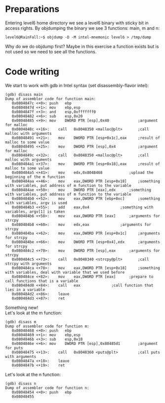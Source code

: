 # Preparations

Entering level6 home directory we see a level6 binary with sticky bit in access rights.
By objdumping the binary we see 3 functions: main, m and n:

	level6@RainFall:~$ objdump -D -M intel-mnemonic level6 > /tmp/dump

Why do we do objdump first? Maybe in this exercise a function exists but is not used so we need to see all the functions.

# Code writing

We start to work with gdb in Intel syntax (set disassembly-flavor intel):

	(gdb) disass main
    Dump of assembler code for function main:
       0x0804847c <+0>:	push   ebp
       0x0804847d <+1>:	mov    ebp,esp
       0x0804847f <+3>:	and    esp,0xfffffff0
       0x08048482 <+6>:	sub    esp,0x20
       0x08048485 <+9>:	mov    DWORD PTR [esp],0x40 			;argument for malloc
       0x0804848c <+16>:	call   0x8048350 <malloc@plt> 		;call malloc with arguments
       0x08048491 <+21>:	mov    DWORD PTR [esp+0x1c],eax 	;result of malloc to some value
       0x08048495 <+25>:	mov    DWORD PTR [esp],0x4  		;argument for malloc
       0x0804849c <+32>:	call   0x8048350 <malloc@plt>   	;call malloc with arguments
       0x080484a1 <+37>:	mov    DWORD PTR [esp+0x18],eax 	;result of malloc to some value
       0x080484a5 <+41>:	mov    edx,0x8048468 			;upload the beginning of the m function 
       0x080484aa <+46>:	mov    eax,DWORD PTR [esp+0x18] 	;something with variables, put address of m function to the variable
       0x080484ae <+50>:	mov    DWORD PTR [eax],edx 		;something with variables, put address of m function to the variable
       0x080484b0 <+52>:	mov    eax,DWORD PTR [ebp+0xc] 		;something with variables, argv is used
       0x080484b3 <+55>:	add    eax,0x4 				;something with variables, argv[1] is taken
       0x080484b6 <+58>:	mov    eax,DWORD PTR [eax] 		;arguments for strcpy
       0x080484b8 <+60>:	mov    edx,eax 				;arguments for strcpy
       0x080484ba <+62>:	mov    eax,DWORD PTR [esp+0x1c] 	;arguments for strcpy
       0x080484be <+66>:	mov    DWORD PTR [esp+0x4],edx 		;arguments for strcpy
       0x080484c2 <+70>:	mov    DWORD PTR [esp],eax 		;arguments for strcpy
       0x080484c5 <+73>:	call   0x8048340 <strcpy@plt>   	;call strcpy with arguments
       0x080484ca <+78>:	mov    eax,DWORD PTR [esp+0x18] 	;something with variables, deal with variable that we used before
       0x080484ce <+82>:	mov    eax,DWORD PTR [eax] 		;prepare to call functions that is a variable
       0x080484d0 <+84>:	call   eax 				;call function that lies in a variable
       0x080484d2 <+86>:	leave
       0x080484d3 <+87>:	ret

Something new!\
Let's look at the m function:

	(gdb) disass m
    Dump of assembler code for function m:
       0x08048468 <+0>:	push   ebp
       0x08048469 <+1>:	mov    ebp,esp
       0x0804846b <+3>:	sub    esp,0x18
       0x0804846e <+6>:	mov    DWORD PTR [esp],0x80485d1 		;argument for puts
       0x08048475 <+13>:	call   0x8048360 <puts@plt> 		;call puts with arguments
       0x0804847a <+18>:	leave
       0x0804847b <+19>:	ret

Let's look at the n function:

	(gdb) disass n
    Dump of assembler code for function n:
       0x08048454 <+0>:	push   ebp
       0x08048455 